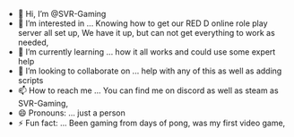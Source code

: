 - 👋 Hi, I’m @SVR-Gaming
- 👀 I’m interested in ... Knowing how to get our RED D online role play server all set up, We have it up, but can not get everything to work as needed,
- 🌱 I’m currently learning ... how it all works and could use some expert help 
- 💞️ I’m looking to collaborate on ... help with any of this as well as adding scripts 
- 📫 How to reach me ... You can find me on discord as well as steam as SVR-Gaming, 
- 😄 Pronouns: ... just a person 
- ⚡ Fun fact: ... Been gaming from days of pong, was my first video game, 

<!---
SVR-Gaming/SVR-Gaming is a ✨ special ✨ repository because its `README.md` (this file) appears on your GitHub profile.
You can click the Preview link to take a look at your changes.
--->
